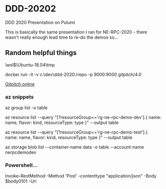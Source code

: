 # DDD-20202

DDD 2020 Presentation on Pulumi

This is basically the same presentation I ran for NE-RPC-2020 - there wasn't really enough lead time to re-do the demos so...

## Random helpful things

\\wsl$\Ubuntu-18.04\tmp

docker run -it -v c:\dev\ddd-2020:/repo -p 9000:9000 gitpitch/4.0

[Gitpitch online](https://gitpitch.com/recumbent/ddd-2020/main)

### az snippets

az group list -o table

az resource list --query "[?resourceGroup=='rg-ne-rpc-demo-dev'].{ name: name, flavor: kind, resourceType: type }" --output table

az resource list --query "[?resourceGroup=='rg-ne-rpc-demo-test'].{ name: name, flavor: kind, resourceType: type }" --output table

az storage blob list --container-name data -o table --account-name nerpcdemodev

### Powershell...

Invoke-RestMethod -Method 'Post' -contenttype "application/json" -Body $body0101 -Uri 